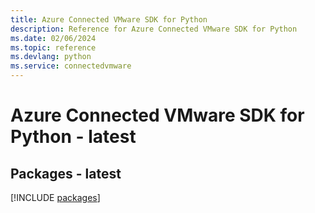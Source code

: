 ```yaml
---
title: Azure Connected VMware SDK for Python
description: Reference for Azure Connected VMware SDK for Python
ms.date: 02/06/2024
ms.topic: reference
ms.devlang: python
ms.service: connectedvmware
---
```

# Azure Connected VMware SDK for Python - latest
## Packages - latest
[!INCLUDE [packages](connected-vmware-index.md)]